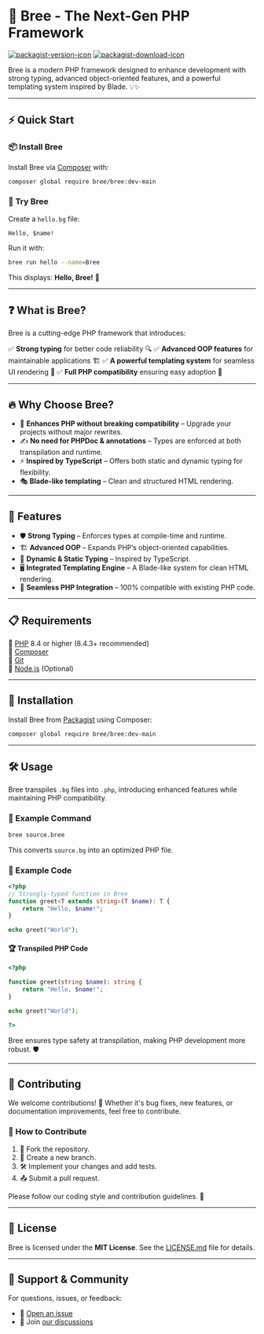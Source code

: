 # 🚀 Bree - The Next-Gen PHP Framework

[![packagist-version-icon]][packagist-version-link] [![packagist-download-icon]][packagist-download-link]

Bree is a modern PHP framework designed to enhance development with strong typing, advanced object-oriented features, and a powerful templating system inspired by Blade. 💡✨

---

## ⚡ Quick Start

### 📦 Install Bree

Install Bree via [Composer](https://getcomposer.org) with:

```sh
composer global require bree/bree:dev-main
```

### 🎉 Try Bree

Create a `hello.bg` file:

```bree
Hello, $name!
```

Run it with:

```sh
bree run hello --name=Bree
```

This displays: **Hello, Bree!** 🎊

---

## ❓ What is Bree?

Bree is a cutting-edge PHP framework that introduces:

✅ **Strong typing** for better code reliability 🔍
✅ **Advanced OOP features** for maintainable applications 🏗️
✅ **A powerful templating system** for seamless UI rendering 🎨
✅ **Full PHP compatibility** ensuring easy adoption 🔄

---

## 🔥 Why Choose Bree?

- 🚀 **Enhances PHP without breaking compatibility** – Upgrade your projects without major rewrites.
- ✍️ **No need for PHPDoc & annotations** – Types are enforced at both transpilation and runtime.
- ⚡ **Inspired by TypeScript** – Offers both static and dynamic typing for flexibility.
- 🎭 **Blade-like templating** – Clean and structured HTML rendering.

---

## 🌟 Features

- 🛡️ **Strong Typing** – Enforces types at compile-time and runtime.
- 🏗️ **Advanced OOP** – Expands PHP’s object-oriented capabilities.
- 🔄 **Dynamic & Static Typing** – Inspired by TypeScript.
- 🖥️ **Integrated Templating Engine** – A Blade-like system for clean HTML rendering.
- 🧩 **Seamless PHP Integration** – 100% compatible with existing PHP code.

---

## 📋 Requirements

🔹 [PHP](https://php.net/) 8.4 or higher (8.4.3+ recommended)  
🔹 [Composer](https://getcomposer.org/)  
🔹 [Git](https://git-scm.com/)  
🔹 [Node.js](https://nodejs.org/) (Optional)  

---

## 🚀 Installation

Install Bree from [Packagist](https://packagist.org/packages/bree/bree) using Composer:

```sh
composer global require bree/bree:dev-main
```

---

## 🛠️ Usage

Bree transpiles `.bg` files into `.php`, introducing enhanced features while maintaining PHP compatibility.

### 🔧 Example Command

```sh
bree source.bree
```

This converts `source.bg` into an optimized PHP file.

### 📝 Example Code

```php
<?php
// Strongly-typed function in Bree
function greet<T extends string>(T $name): T {
    return "Hello, $name!";
}

echo greet("World");
```

#### 🏆 Transpiled PHP Code

```php
<?php

function greet(string $name): string {
    return "Hello, $name!";
}

echo greet("World");

?>
```

Bree ensures type safety at transpilation, making PHP development more robust. 🛡️

---

## 🤝 Contributing

We welcome contributions! 💖 Whether it's bug fixes, new features, or documentation improvements, feel free to contribute.

### 📌 How to Contribute

1. 🍴 Fork the repository.
2. 🌱 Create a new branch.
3. 🛠️ Implement your changes and add tests.
4. 📤 Submit a pull request.

Please follow our coding style and contribution guidelines. 🙌

---

## 📜 License

Bree is licensed under the **MIT License**. See the [LICENSE.md](LICENSE.md) file for details.

---

## 💬 Support & Community

For questions, issues, or feedback:

- 🚀 [Open an issue](https://github.com/breephp/bree/issues/new/choose)
- 💬 Join [our discussions](https://github.com/breephp/bree/discussions)

[packagist-version-icon]: https://img.shields.io/packagist/v/bree/bree
[packagist-version-link]: https://packagist.org/packages/bree/bree "Bree Releases"

[packagist-download-icon]: https://img.shields.io/packagist/dt/bree/bree
[packagist-download-link]: https://packagist.org/packages/bree/bree "Bree Downloads"
